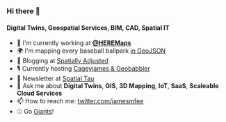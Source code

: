 ### Hi there 👋

#### Digital Twins, Geospatial Services, BIM, CAD, Spatial IT

- 🏢 I'm currently working at **[@HEREMaps](https://github.com/heremaps)**
- 🌍 I'm mapping every baseball ballpark [in GeoJSON](https://github.com/cageyjames/GeoJSON-Ballparks)
- 📝 Blogging at [Spatially Adjusted](https://www.spatiallyadjusted.com)
- 🎙 Currently hosting [Cageyjames & Geobabbler](https://cngshow.com)
- 📰 Newsletter at [Spatial Tau](http://spatialtau.spatiallyadjusted.com)
- 💬 Ask me about **Digital Twins**, **GIS**, **3D Mapping**, **IoT**, **SaaS**, **Scaleable Cloud Services**
- 📫 How to reach me: [twitter.com/jamesmfee](https://www.twitter.com/jamesmfee)
- ⚾ Go [Giants](http://sfgiants.com)!
